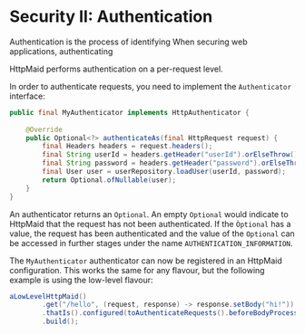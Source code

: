 # Security II: Authentication
Authentication is the process of identifying
When securing web applications, authenticating

HttpMaid performs authentication on a per-request level.

In order to authenticate requests, you need to implement the `Authenticator` interface:

```java
public final MyAuthenticator implements HttpAuthenticator {
    
    @Override
    public Optional<?> authenticateAs(final HttpRequest request) {
        final Headers headers = request.headers();
        final String userId = headers.getHeader("userId").orElseThrow();
        final String password = headers.getHeader("password").orElseThrow();
        final User user = userRepository.loadUser(userId, password);
        return Optional.ofNullable(user);
    }
}
```
An authenticator returns an `Optional`. An empty `Optional` would indicate to HttpMaid that the request has not been authenticated.
If the `Òptional` has a value, the request has been authenticated and the value of the `Optional` can be accessed in further stages
under the name `AUTHENTICATION_INFORMATION`.

The `MyAuthenticator` authenticator can now be registered in an HttpMaid configuration. This works the same for any flavour, but
the following example is using the low-level flavour: 

```java
aLowLevelHttpMaid()
        .get("/hello", (request, response) -> response.setBody("hi!"))
        .thatIs().configured(toAuthenticateRequests().beforeBodyProcessing().using(new MyAuthenticator()))
        .build();
``` 